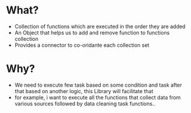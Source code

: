 # What?
* Collection of functions which are executed in the order they are added
* An Object that helps us to add and remove function to functions collection
* Provides a connector to co-oridante each collection set

# Why?
* We need to execute few task based on some condition and task after that based on another logic, this Library will facilitate that
* for example, i want to execute all the functions that collect data from various sources followed by data cleaning task functions..
